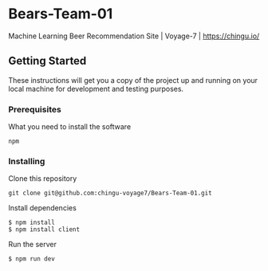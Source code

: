 # Bears-Team-01
Machine Learning Beer Recommendation Site | Voyage-7 | https://chingu.io/

## Getting Started

These instructions will get you a copy of the project up and running on your local machine for development and testing purposes. 

### Prerequisites

What you need to install the software 

```
npm
```

### Installing

Clone this repository

```
git clone git@github.com:chingu-voyage7/Bears-Team-01.git
```

Install dependencies

```
$ npm install
$ npm install client
```

Run the server

```
$ npm run dev
```
